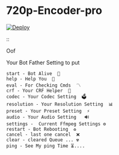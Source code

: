 # 720p-Encoder-pro
[![Deploy](https://www.herokucdn.com/deploy/button.svg)](https://dashboard.heroku.com/new?button-url=https%3A%2F%2Fgithub.com%2FSahanJayaweera%2F720p-Super-Encoder&template=https%3A%2F%2Fgithub.com%2FSahanJayaweera%2F720p-Super-Encoder)

::

Oof 

Your Bot Father Setting to put

```
start - Bot Alive  🚀
help - Help You  📜
eval - For Checking Cmds  〽️ 
crf - Your CRF Helper  👾
codec - Your Codec Setting  🗳
resolution - Your Resolution Setting  📊
preset - Your Preset Setting  ⚡️
audio - Your Audio Setting   🔊
settings -  Current Ffmpeg Settings ⚙
restart - Bot Rebooting  ♻️
cancel - last one cancel  ❌
clear - cleared Queue ... ☢
ping - See My ping Time ⏳.... 

